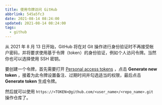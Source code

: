```yaml
---
title: 使用令牌访问 GitHub
abbrlink: 545a5fc3
date: 2021-08-14 08:24:00
updated: 2021-08-14 08:24:00
tags:
  - github
---
```


从 2021 年 8 月 13 日开始，GitHub 将在对 Git 操作进行身份验证时不再接受帐户密码，并将要求使用基于令牌（token）的身份验证，例如个人访问令牌。当然你也可以选择使用 SSH 密钥。

要创建一个令牌，首先需要打开 [Personal access tokens](https://github.com/settings/tokens) ，点击 **Generate new token** ，接着为此令牌设置备注、过期时间并勾选适当的权限，最后点击 **Generate token** 生成令牌。

然后就可以使用 `https://<TOKEN>@github.com/<user_name>/<repo_name>.git` 操作仓库了。
